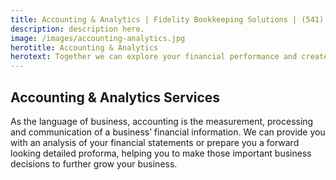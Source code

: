 ```yaml
---
title: Accounting & Analytics | Fidelity Bookkeeping Solutions | (541) 375-0954
description: description here.
image: /images/accounting-analytics.jpg
herotitle: Accounting & Analytics
herotext: Together we can explore your financial performance and create a forecast, allowing you to move forward and optimize operations.
---
```


## Accounting & Analytics Services

As the language of business, accounting is the measurement, processing and communication of a business’ financial information. We can provide you with an analysis of your financial statements or prepare you a forward looking detailed proforma, helping you to make those important business decisions to further grow your business. 